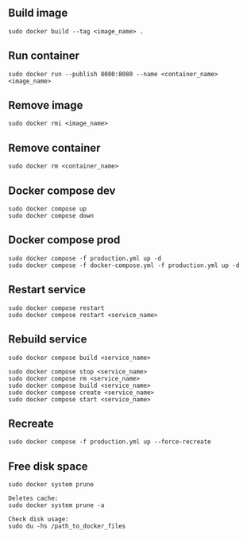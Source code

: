 ## Build image
```
sudo docker build --tag <image_name> .
```

## Run container
```
sudo docker run --publish 8080:8080 --name <container_name> <image_name>
```

## Remove image
```
sudo docker rmi <image_name>
```

## Remove container
```
sudo docker rm <container_name>
```

## Docker compose dev
```
sudo docker compose up
sudo docker compose down
```

## Docker compose prod
```
sudo docker compose -f production.yml up -d
sudo docker compose -f docker-compose.yml -f production.yml up -d
```

## Restart service
```
sudo docker compose restart
sudo docker compose restart <service_name>
```

## Rebuild service 
```
sudo docker compose build <service_name>

sudo docker compose stop <service_name>
sudo docker compose rm <service_name>
sudo docker compose build <service_name>
sudo docker compose create <service_name>
sudo docker compose start <service_name>
```

## Recreate
```
sudo docker compose -f production.yml up --force-recreate
```

## Free disk space
```
sudo docker system prune

Deletes cache:
sudo docker system prune -a

Check disk usage:
sudo du -hs /path_to_docker_files
```